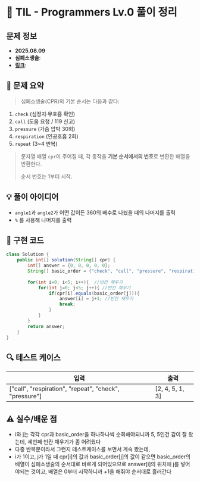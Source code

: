 # 📌 TIL - Programmers Lv.0 풀이 정리

## 문제 정보
- **2025.08.09**
- **심폐소생술**: 
- **[링크](https://school.programmers.co.kr/learn/courses/30/lessons/340203)**: 

## 📝 문제 요약
> 심폐소생술(CPR)의 기본 순서는 다음과 같다:
  1. `check`  (심정지·무호흡 확인)
  2. `call`   (도움 요청 / 119 신고)
  3. `pressure` (가슴 압박 30회)
  4. `respiration` (인공호흡 2회)
  5. `repeat` (3~4 반복)
>  
> 문자열 배열 `cpr`이 주어질 때, 각 동작을 **기본 순서에서의 번호**로 변환한 배열을 반환한다.
>
> 순서 번호는 1부터 시작.

## 💡 풀이 아이디어
- `angle1`과 `angle2`가 어떤 값이든 360의 배수로 나눴을 때의 나머지를 출력
- `%` 를 사용해 나머지를 출력

## 🧩 구현 코드
```java
class Solution {
    public int[] solution(String[] cpr) {
        int[] answer = {0, 0, 0, 0, 0};
        String[] basic_order = {"check", "call", "pressure", "respiration", "repeat"};
        
        for(int i=0; i<5; i++){  //빈칸 채우기
            for(int j=0; j<5; j++){ //빈칸 채우기
                if(cpr[i].equals(basic_order[j])){
                    answer[i] = j+1; //빈칸 채우기
                    break;
                }
            }
        }
        return answer;
    }
}
```

## 🔍 테스트 케이스
|   입력   | 출력 |
|----------|------|
| ["call", "respiration", "repeat", "check", "pressure"] |  [2, 4, 5, 1, 3]  |

## ⚠️ 실수/배운 점
- i와 j는 각각 cpr과 basic_order을 하나하나씩 순회해야되니까 5, 5인건 감이 잘 왔는데, 세번째 빈칸 채우기가 좀 어려웠다
- 다중 반복문이라서 그런지 테스트케이스를 보면서 계속 봤는데,
- i가 1이고, j가 1일 때 cpr[i]의 값과 basic_order[j]의 값이 같으면 basic_order의 배열이 심폐소생술의 순서대로 바르게 되어있으므로 answer[i]의 위치에 j를 넣어야되는 것이고, 배열은 0부터 시작하니까 +1을 해줘야 순서대로 흘러간다
